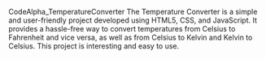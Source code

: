 CodeAlpha_TemperatureConverter
The Temperature Converter is a simple and user-friendly project developed using HTML5, CSS, and JavaScript. It provides a hassle-free way to convert temperatures from Celsius to Fahrenheit and vice versa, as well as from Celsius to Kelvin and Kelvin to Celsius. This project is interesting and easy to use.
